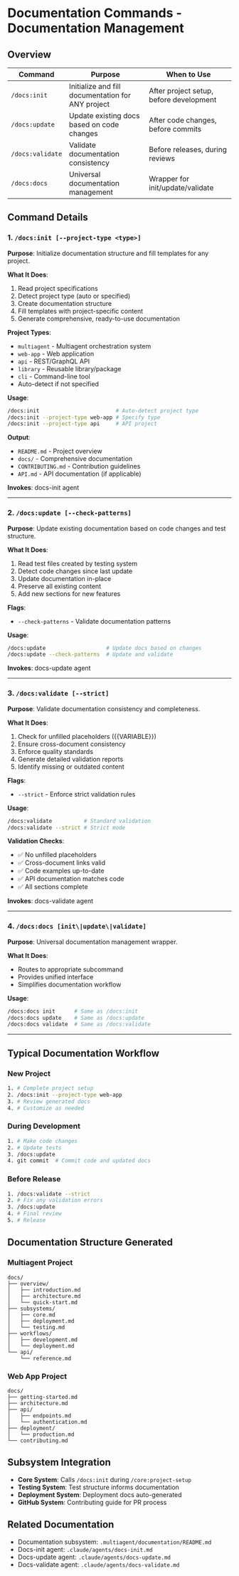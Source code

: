 # Documentation Commands - Documentation Management

## Overview

| Command | Purpose | When to Use |
|---------|---------|-------------|
| `/docs:init` | Initialize and fill documentation for ANY project | After project setup, before development |
| `/docs:update` | Update existing docs based on code changes | After code changes, before commits |
| `/docs:validate` | Validate documentation consistency | Before releases, during reviews |
| `/docs:docs` | Universal documentation management | Wrapper for init/update/validate |

## Command Details

### 1. `/docs:init [--project-type <type>]`

**Purpose**: Initialize documentation structure and fill templates for any project.

**What It Does**:
1. Read project specifications
2. Detect project type (auto or specified)
3. Create documentation structure
4. Fill templates with project-specific content
5. Generate comprehensive, ready-to-use documentation

**Project Types**:
- `multiagent` - Multiagent orchestration system
- `web-app` - Web application
- `api` - REST/GraphQL API
- `library` - Reusable library/package
- `cli` - Command-line tool
- Auto-detect if not specified

**Usage**:
```bash
/docs:init                        # Auto-detect project type
/docs:init --project-type web-app # Specify type
/docs:init --project-type api     # API project
```

**Output**:
- `README.md` - Project overview
- `docs/` - Comprehensive documentation
- `CONTRIBUTING.md` - Contribution guidelines
- `API.md` - API documentation (if applicable)

**Invokes**: docs-init agent

---

### 2. `/docs:update [--check-patterns]`

**Purpose**: Update existing documentation based on code changes and test structure.

**What It Does**:
1. Read test files created by testing system
2. Detect code changes since last update
3. Update documentation in-place
4. Preserve all existing content
5. Add new sections for new features

**Flags**:
- `--check-patterns` - Validate documentation patterns

**Usage**:
```bash
/docs:update                   # Update docs based on changes
/docs:update --check-patterns  # Update and validate
```

**Invokes**: docs-update agent

---

### 3. `/docs:validate [--strict]`

**Purpose**: Validate documentation consistency and completeness.

**What It Does**:
1. Check for unfilled placeholders ({{VARIABLE}})
2. Ensure cross-document consistency
3. Enforce quality standards
4. Generate detailed validation reports
5. Identify missing or outdated content

**Flags**:
- `--strict` - Enforce strict validation rules

**Usage**:
```bash
/docs:validate          # Standard validation
/docs:validate --strict # Strict mode
```

**Validation Checks**:
- ✅ No unfilled placeholders
- ✅ Cross-document links valid
- ✅ Code examples up-to-date
- ✅ API documentation matches code
- ✅ All sections complete

**Invokes**: docs-validate agent

---

### 4. `/docs:docs [init\|update\|validate]`

**Purpose**: Universal documentation management wrapper.

**What It Does**:
- Routes to appropriate subcommand
- Provides unified interface
- Simplifies documentation workflow

**Usage**:
```bash
/docs:docs init      # Same as /docs:init
/docs:docs update    # Same as /docs:update
/docs:docs validate  # Same as /docs:validate
```

---

## Typical Documentation Workflow

### New Project
```bash
1. # Complete project setup
2. /docs:init --project-type web-app
3. # Review generated docs
4. # Customize as needed
```

### During Development
```bash
1. # Make code changes
2. # Update tests
3. /docs:update
4. git commit  # Commit code and updated docs
```

### Before Release
```bash
1. /docs:validate --strict
2. # Fix any validation errors
3. /docs:update
4. # Final review
5. # Release
```

## Documentation Structure Generated

### Multiagent Project
```
docs/
├── overview/
│   ├── introduction.md
│   ├── architecture.md
│   └── quick-start.md
├── subsystems/
│   ├── core.md
│   ├── deployment.md
│   └── testing.md
├── workflows/
│   ├── development.md
│   └── deployment.md
└── api/
    └── reference.md
```

### Web App Project
```
docs/
├── getting-started.md
├── architecture.md
├── api/
│   ├── endpoints.md
│   └── authentication.md
├── deployment/
│   └── production.md
└── contributing.md
```

## Subsystem Integration

- **Core System**: Calls `/docs:init` during `/core:project-setup`
- **Testing System**: Test structure informs documentation
- **Deployment System**: Deployment docs auto-generated
- **GitHub System**: Contributing guide for PR process

## Related Documentation

- Documentation subsystem: `.multiagent/documentation/README.md`
- Docs-init agent: `.claude/agents/docs-init.md`
- Docs-update agent: `.claude/agents/docs-update.md`
- Docs-validate agent: `.claude/agents/docs-validate.md`
